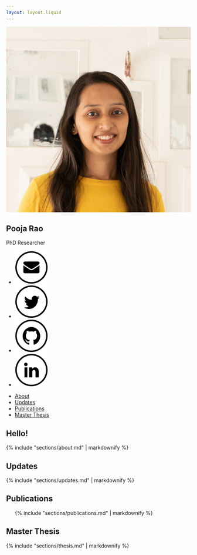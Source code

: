 ```yaml
---
layout: layout.liquid
---
```

<aside class="sidebar">
    <div class="sidebar-header">
        <img alt="Pooja Rao" class="profile-image" src="assets/pooja-rao.jpg"/>
        <h1 class="profile-name">Pooja Rao</h1>
        <p class="profile-title">PhD Researcher</p>
        <div class="social-links">
            <ul class="contact">
                        <li class="p-1"><a title="Contact me via Email" href="mailto:pooja.rao@unil.ch"><img src="https://raw.githubusercontent.com/poorao/portfolio/master/assets/mail.png" alt="unil email address"></a></li>
                        <li class="p-1"><a title="Follow me on twitter" target="_blank" href="https://twitter.com/poojaraosb"><img src="https://raw.githubusercontent.com/poorao/portfolio/master/assets/twitter.png" alt="pooja rao shikaripur bheemasena rao on twitter"></a></li>
                        <li class="p-1"><a title="Connect with me on Github" target="_blank" href="https://github.com/poorao"><img src="https://raw.githubusercontent.com/poorao/portfolio/master/assets/github.png" alt="pooja rao shikaripur bheemasena rao on github"></a></li>
                        <li class="p-1"><a title="Connect with me on LinkedIn" target="_blank" href="https://www.linkedin.com/in/pooja-rao"><img src="https://raw.githubusercontent.com/poorao/portfolio/master/assets/linkedin.png" alt="pooja rao shikaripur bheemasena rao on linked in"></a></li>
            </ul>
        </div>
    </div>
    <nav class="sidebar-nav">
        <ul>
            <li><a href="#about">About</a></li>
            <li><a href="#updates">Updates</a></li>
            <li><a href="#publications">Publications</a></li>
            <li><a href="#master-thesis">Master Thesis</a></li>
        </ul>
    </nav>
</aside>

<main class="main-content">
    <section id="about">
        <div class="card">
            <h2 class="card-title">
                Hello!
            </h2>
            <div class="prose">
                {% include "sections/about.md" | markdownify %}
            </div>
        </div>
    </section>
     <section id="updates">
        <div class="card">
            <h2 class="card-title">
                Updates
            </h2>
            {% include "sections/updates.md" | markdownify %}
        </div>
    </section>
    <section id="publications">
        <div class="card">
            <h2 class="card-title">
                Publications
            </h2>
            <ul>
                {% include "sections/publications.md" | markdownify %}
            </ul>
        </div>
    </section>
    <section id="master-thesis">
        <div class="card">
            <h2 class="card-title">
                Master Thesis
            </h2>
            {% include "sections/thesis.md" | markdownify %}
        </div>
    </section>
</main>
